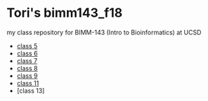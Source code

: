 # Tori's bimm143_f18
my class repository for BIMM-143 (Intro to Bioinformatics) at UCSD

- [class 5](https://github.com/toriondo/bimm143_f18/blob/master/class05/class05.md)
- [class 6](https://github.com/toriondo/bimm143_f18/blob/master/class06/class06.md)
- [class 7](https://github.com/toriondo/bimm143_f18/blob/master/class07.R/class07.md)
- [class 8](https://github.com/toriondo/bimm143_f18/blob/master/class08.R/class08.md)
- [class 9](https://github.com/toriondo/bimm143_f18/blob/master/class09/class09.md)
- [class 11](https://github.com/toriondo/bimm143_f18/blob/master/class11/class11.md)
- [class 13] 
